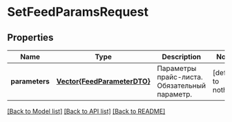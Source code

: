 # SetFeedParamsRequest


## Properties
Name | Type | Description | Notes
------------ | ------------- | ------------- | -------------
**parameters** | [**Vector{FeedParameterDTO}**](FeedParameterDTO.md) | Параметры прайс-листа.  Обязательный параметр.  | [default to nothing]


[[Back to Model list]](../README.md#models) [[Back to API list]](../README.md#api-endpoints) [[Back to README]](../README.md)


